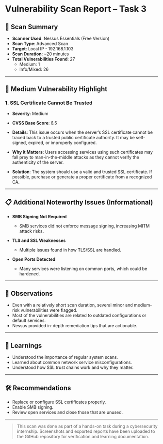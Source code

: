 # Vulnerability Scan Report – Task 3

## 🧾 Scan Summary
- **Scanner Used**: Nessus Essentials (Free Version)
- **Scan Type**: Advanced Scan
- **Target**: Local IP - 192.168.1.103
- **Scan Duration**: ~20 minutes
- **Total Vulnerabilities Found**: 27
  - Medium: 1
  - Info/Mixed: 26

---

## 🔶 Medium Vulnerability Highlight

### 1. SSL Certificate Cannot Be Trusted
- **Severity**: Medium
- **CVSS Base Score**: 6.5
- **Details**:
  This issue occurs when the server’s SSL certificate cannot be traced back to a trusted public certificate authority. It may be self-signed, expired, or improperly configured.

- **Why it Matters**:
  Users accessing services using such certificates may fall prey to man-in-the-middle attacks as they cannot verify the authenticity of the server.

- **Solution**:
  The system should use a valid and trusted SSL certificate. If possible, purchase or generate a proper certificate from a recognized CA.

---

## 📋 Additional Noteworthy Issues (Informational)
- **SMB Signing Not Required**
  - SMB services did not enforce message signing, increasing MITM attack risks.

- **TLS and SSL Weaknesses**
  - Multiple issues found in how TLS/SSL are handled.

- **Open Ports Detected**
  - Many services were listening on common ports, which could be hardened.

---

## 🧠 Observations
- Even with a relatively short scan duration, several minor and medium-risk vulnerabilities were flagged.
- Most of the vulnerabilities are related to outdated configurations or default services.
- Nessus provided in-depth remediation tips that are actionable.

---

## 📌 Learnings
- Understood the importance of regular system scans.
- Learned about common network service misconfigurations.
- Understood how SSL trust chains work and why they matter.

---

## 🛠 Recommendations
- Replace or configure SSL certificates properly.
- Enable SMB signing.
- Review open services and close those that are unused.

---

> This scan was done as part of a hands-on task during a cybersecurity internship. Screenshots and exported reports have been uploaded to the GitHub repository for verification and learning documentation.
